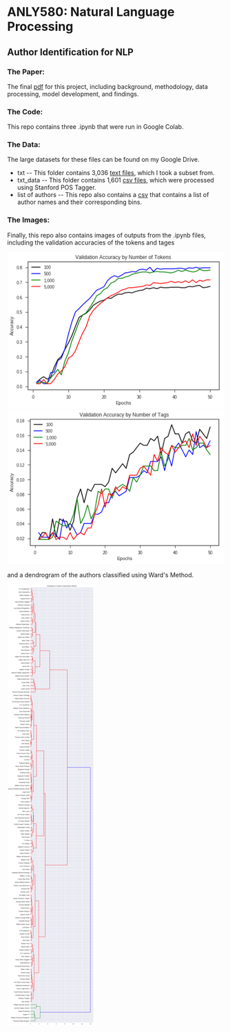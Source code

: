 # ANLY580: Natural Language Processing
## Author Identification for NLP

### The Paper:
The final [pdf](https://github.com/kateschulz/ANLY580/blob/master/Schulz_NLP_Paper.pdf) for this project, including background, methodology, data processing, model development, and findings. 

### The Code:
This repo contains three .ipynb that were run in Google Colab. 

### The Data: 
The large datasets for these files can be found on my Google Drive.

* txt -- This folder contains 3,036 [text files](https://drive.google.com/open?id=1t5sPmb3DxLiA_xcTVGCMPVg4NOy4G5b7), which I took a subset from.
* txt_data -- This folder contains 1,601 [csv files](https://drive.google.com/open?id=1llmGgiuBqv9KMPXbInX2-nl7v7iGIGqX), which were processed using Stanford POS Tagger. 
* list of authors -- This repo also contains a [csv](https://github.com/kateschulz/ANLY580/blob/master/author_bin_df.csv) that contains a list of author names and their corresponding bins. 

### The Images:
Finally, this repo also contains images of outputs from the .ipynb files, including the validation accuracies of the tokens and tages

![token accuracy](https://github.com/kateschulz/ANLY580/blob/master/Tokens_Accuracy.png)
![tag accuracy](https://github.com/kateschulz/ANLY580/blob/master/Tags_Accuracy.png)

and a dendrogram of the authors classified using Ward's Method.

![dendrogram](https://github.com/kateschulz/ANLY580/blob/master/Ward_Dendrogram_Authors.png)
